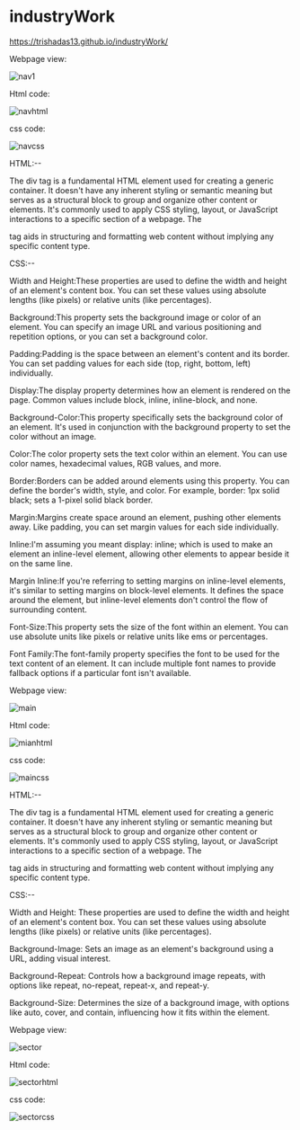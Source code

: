 # industryWork
https://trishadas13.github.io/industryWork/

Webpage view:

![nav1](https://github.com/trishaDas13/industryWork/assets/126088849/8986f135-8317-433c-9989-9d1e4df41c7d)

Html code:

![navhtml](https://github.com/trishaDas13/industryWork/assets/126088849/84a9f8c0-4cdf-4cb3-afd9-1ec555913b0e)

css code:

![navcss](https://github.com/trishaDas13/industryWork/assets/126088849/2b3e9fcf-bd3c-4d77-a986-e6f100db0d61)


HTML:--

The div tag is a fundamental HTML element used for creating a generic container. It doesn't have any inherent styling or semantic meaning but serves as a structural block to group and organize other content or elements. It's commonly used to apply CSS styling, layout, or JavaScript interactions to a specific section of a webpage. The <div> tag aids in structuring and formatting web content without implying any specific content type.

CSS:--

Width and Height:These properties are used to define the width and height of an element's content box. You can set these values using absolute lengths (like pixels) or relative units (like percentages).

Background:This property sets the background image or color of an element. You can specify an image URL and various positioning and repetition options, or you can set a background color.

Padding:Padding is the space between an element's content and its border. You can set padding values for each side (top, right, bottom, left) individually.

Display:The display property determines how an element is rendered on the page. Common values include block, inline, inline-block, and none.

Background-Color:This property specifically sets the background color of an element. It's used in conjunction with the background property to set the color without an image.

Color:The color property sets the text color within an element. You can use color names, hexadecimal values, RGB values, and more.

Border:Borders can be added around elements using this property. You can define the border's width, style, and color. For example, border: 1px solid black; sets a 1-pixel solid black border.

Margin:Margins create space around an element, pushing other elements away. Like padding, you can set margin values for each side individually.

Inline:I'm assuming you meant display: inline; which is used to make an element an inline-level element, allowing other elements to appear beside it on the same line.

Margin Inline:If you're referring to setting margins on inline-level elements, it's similar to setting margins on block-level elements. It defines the space around the element, but inline-level elements don't control the flow of surrounding content.

Font-Size:This property sets the size of the font within an element. You can use absolute units like pixels or relative units like ems or percentages.

Font Family:The font-family property specifies the font to be used for the text content of an element. It can include multiple font names to provide fallback options if a particular font isn't available.

Webpage view:

![main](https://github.com/trishaDas13/industryWork/assets/126088849/0fb6faaf-baa4-457e-b739-c77840504f26)

Html code:

![mianhtml](https://github.com/trishaDas13/industryWork/assets/126088849/bed24ac2-aa42-4911-bf5c-33bdff201d6c)

css code:

![maincss](https://github.com/trishaDas13/industryWork/assets/126088849/0b80fa43-f9bc-4192-99d4-498ec305de6a)

HTML:--

The div tag is a fundamental HTML element used for creating a generic container. It doesn't have any inherent styling or semantic meaning but serves as a structural block to group and organize other content or elements. It's commonly used to apply CSS styling, layout, or JavaScript interactions to a specific section of a webpage. The <div> tag aids in structuring and formatting web content without implying any specific content type.

CSS:--

Width and Height: These properties are used to define the width and height of an element's content box. You can set these values using absolute lengths (like pixels) or relative units (like percentages).

Background-Image: Sets an image as an element's background using a URL, adding visual interest.

Background-Repeat: Controls how a background image repeats, with options like repeat, no-repeat, repeat-x, and repeat-y.

Background-Size: Determines the size of a background image, with options like auto, cover, and contain, influencing how it fits within the element.

Webpage view:

![sector](https://github.com/trishaDas13/industryWork/assets/126088849/591b43da-ecc1-41ad-9e71-8bd01946dbe9)

Html code:

![sectorhtml](https://github.com/trishaDas13/industryWork/assets/126088849/911fad6f-c445-45cd-8fe4-24b983e361f7)

css code:

![sectorcss](https://github.com/trishaDas13/industryWork/assets/126088849/1fca6b2a-e6a3-4ed0-bd50-ced52c9761a5)
